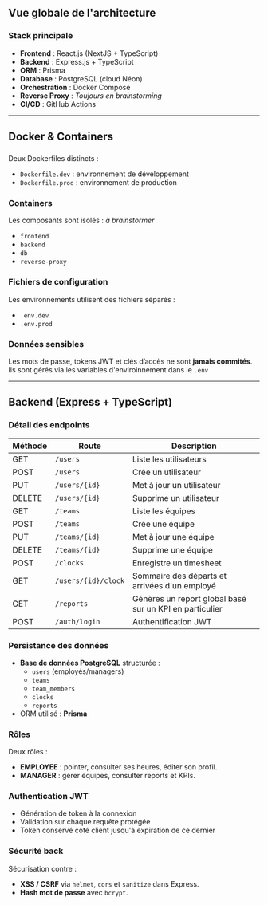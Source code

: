 ## Vue globale de l'architecture

### Stack principale

- **Frontend** : React.js (NextJS + TypeScript)
- **Backend** : Express.js + TypeScript
- **ORM** : Prisma
- **Database** : PostgreSQL (cloud Néon)
- **Orchestration** : Docker Compose
- **Reverse Proxy** : *Toujours en brainstorming*
- **CI/CD** : GitHub Actions

---

## Docker & Containers

### 

Deux Dockerfiles distincts :
- `Dockerfile.dev` : environnement de développement
- `Dockerfile.prod` : environnement de production 

### Containers

Les composants sont isolés : *à brainstormer*
- `frontend` 
- `backend` 
- `db` 
- `reverse-proxy` 


### Fichiers de configuration

Les environnements utilisent des fichiers séparés :
- `.env.dev`
- `.env.prod`


### Données sensibles

Les mots de passe, tokens JWT et clés d’accès ne sont **jamais commités**.  
Ils sont gérés via les variables d'enviroinnement dans le `.env` 

---

## Backend (Express + TypeScript)

### Détail des endpoints

| Méthode | Route | Description |
|----------|--------|-------------|
| GET | `/users` | Liste les utilisateurs |
| POST | `/users` | Crée un utilisateur |
| PUT | `/users/{id}` | Met à jour un utilisateur |
| DELETE | `/users/{id}` | Supprime un utilisateur |
| GET | `/teams` | Liste les équipes |
| POST | `/teams` | Crée une équipe |
| PUT | `/teams/{id}` | Met à jour une équipe |
| DELETE | `/teams/{id}` | Supprime une équipe |
| POST | `/clocks` | Enregistre un timesheet |
| GET | `/users/{id}/clock` | Sommaire des départs et arrivées d'un employé |
| GET | `/reports` | Génères un report global basé sur un KPI en particulier |
| POST | `/auth/login` | Authentification JWT |

### Persistance des données

- **Base de données PostgreSQL** structurée :
  - `users` (employés/managers)
  - `teams`
  - `team_members`
  - `clocks`
  - `reports`
- ORM utilisé : **Prisma**

### Rôles

Deux rôles :
- **EMPLOYEE** : pointer, consulter ses heures, éditer son profil.
- **MANAGER** : gérer équipes, consulter reports et KPIs.

### Authentication JWT

- Génération de token à la connexion
- Validation sur chaque requête protégée
- Token conservé côté client jusqu'à expiration de ce dernier


### Sécurité back

Sécurisation contre :
- **XSS / CSRF** via `helmet`, `cors` et `sanitize` dans Express.
- **Hash mot de passe** avec `bcrypt`.



